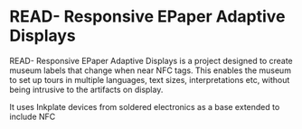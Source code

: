 # READ- Responsive EPaper Adaptive Displays

READ- Responsive EPaper Adaptive Displays is a project designed to create museum labels that change when near NFC tags. This enables the museum to set up tours in multiple languages, text sizes, interpretations etc, without being intrusive to the artifacts on display.

It uses Inkplate devices from soldered electronics as a base extended to include NFC
